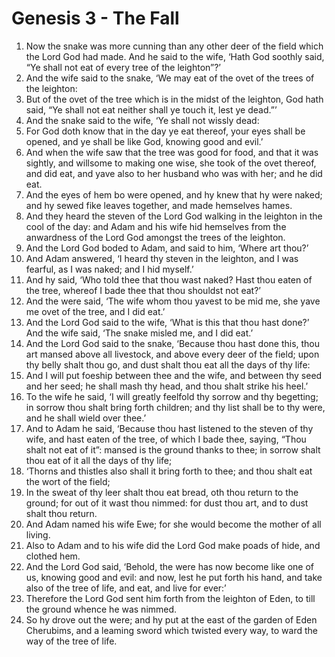 # Genesis 3 - The Fall

1. Now the snake was more cunning than any other deer of the field which the
   Lord God had made. And he said to the wife, ‘Hath God soothly said, “Ye
   shall not eat of every tree of the leighton”?’
2. And the wife said to the snake, ‘We may eat of the ovet of the trees of the
   leighton:
3. But of the ovet of the tree which is in the midst of the leighton, God hath
   said, “Ye shall not eat  neither shall ye touch it, lest ye dead.”’
4. And the snake said to the wife, ‘Ye shall not wissly dead:
5. For God doth know that in the day ye eat thereof, your eyes shall be opened,
   and ye shall be like God, knowing good and evil.’
6. And when the wife saw that the tree was good for food, and that it was
   sightly, and willsome to making one wise, she took of the ovet thereof, and
   did eat, and yave also to her husband who was with her; and he did eat.
7. And the eyes of hem bo were opened, and hy knew that hy were naked; and hy
   sewed fike leaves together, and made hemselves hames.
8. And they heard the steven of the Lord God walking in the leighton in the
   cool of the day: and Adam and his wife hid hemselves from the anwardness of
   the Lord God amongst the trees of the leighton.
9. And the Lord God boded to Adam, and said to him, ‘Where art thou?’
10. And Adam answered, ‘I heard thy steven in the leighton, and I was fearful,
    as I was naked; and I hid myself.’
11. And hy said, ‘Who told thee that thou wast naked? Hast thou eaten of the
    tree, whereof I bade thee that thou shouldst not eat?’
12. And the were said, ‘The wife whom thou yavest to be mid me, she yave me
    ovet of the tree, and I did eat.’
13. And the Lord God said to the wife, ‘What is this that thou hast done?’ And
    the wife said, ‘The snake misled me, and I did eat.’
14. And the Lord God said to the snake, ‘Because thou hast done this, thou art
    mansed above all livestock, and above every deer of the field; upon thy
    belly shalt thou go, and dust shalt thou eat all the days of thy life:
15. And I will put foeship between thee and the wife, and between thy seed and
    her seed; he shall mash thy head, and thou shalt strike his heel.’
16. To the wife he said, ‘I will greatly feelfold thy sorrow and thy begetting;
    in sorrow thou shalt bring forth children; and thy list shall be to thy
    were, and he shall wield over thee.’
17. And to Adam he said, ‘Because thou hast listened to the steven of thy wife,
    and hast eaten of the tree, of which I bade thee, saying, “Thou shalt not
    eat of it”: mansed is the ground thanks to thee; in sorrow shalt thou eat
    of it all the days of thy life;
18. ‘Thorns and thistles also shall it bring forth to thee; and thou shalt eat
    the wort of the field;
19. In the sweat of thy leer shalt thou eat bread, oth thou return to the
    ground; for out of it wast thou nimmed: for dust thou art, and to dust
    shalt thou return.
20. And Adam named his wife Ewe; for she would become the mother of all living.
21. Also to Adam and to his wife did the Lord God make poads of hide, and
    clothed hem.
22. And the Lord God said, ‘Behold, the were has now become like one of us,
    knowing good and evil: and now, lest he put forth his hand, and take also
    of the tree of life, and eat, and live for ever:’
23. Therefore the Lord God sent him forth from the leighton of Eden, to till
    the ground whence he was nimmed.
24. So hy drove out the were; and hy put at the east of the garden of Eden
    Cherubims, and a leaming sword which twisted every way, to ward the way of
    the tree of life.

<!-- Abbreviations -->


<!-- Footnotes -->
[^anwardness]: A created word coming from *anward* 'present, in one's presence'
    + *-ness* 'showing state or condition'. Essentially, it means "the state or
      condition of being present or in one's presence" or "presence".

<!-- BUFFER -->
